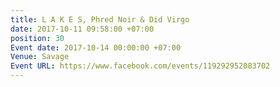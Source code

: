 ```yaml
---
title: L A K E S, Phred Noir & Did Virgo
date: 2017-10-11 09:58:00 +07:00
position: 30
Event date: 2017-10-14 00:00:00 +07:00
Venue: Savage
Event URL: https://www.facebook.com/events/119292952083702
---
```


